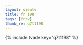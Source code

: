 ```yaml
--- 
layout: sieutv
title: fr 198
tags: [frtv]
thumb_re: q7t1198
---
```

{% include tvadv key="q7t1198" %} 
